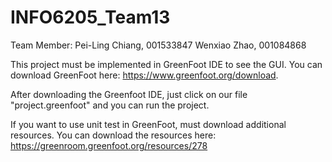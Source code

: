 # INFO6205_Team13
Team Member: 
Pei-Ling Chiang, 001533847
Wenxiao Zhao, 001084868

This project must be implemented in GreenFoot IDE to see the GUI.
You can download GreenFoot here: https://www.greenfoot.org/download.

After downloading the Greenfoot IDE, just click on our file "project.greenfoot" and you can run the project.

If you want to use unit test in GreenFoot, must download additional resources.
You can download the resources here: https://greenroom.greenfoot.org/resources/278
